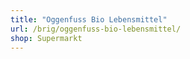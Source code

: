 ```yaml
---
title: "Oggenfuss Bio Lebensmittel"
url: /brig/oggenfuss-bio-lebensmittel/
shop: Supermarkt
---
```

